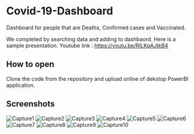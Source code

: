# Covid-19-Dashboard

Dashboard for people that are Deaths, Confirmed cases and Vaccinated.

We completed by searching data and adding to dashbaord.
Here is a sample presentation.
Youtube link : https://youtu.be/RILKpAJtkB4

## How to open

Clone the code from the repository and upload online of dekstop PowerBI application.

## Screenshots

![Capture1](https://user-images.githubusercontent.com/57247047/164948669-91aa4cdf-b7cc-4a5f-bcf3-b50f6901a7bb.PNG)
![Capture2](https://user-images.githubusercontent.com/57247047/164948670-0fd96ec9-21dd-4799-91d8-084c55c05fe1.PNG)
![Capture3](https://user-images.githubusercontent.com/57247047/164948672-1d5d0d30-5ebb-46fe-b688-cf68980450a2.PNG)
![Capture4](https://user-images.githubusercontent.com/57247047/164948674-6f938bc4-f44a-4df8-b568-28068607911f.PNG)
![Capture5](https://user-images.githubusercontent.com/57247047/164948675-a832bfa4-5933-4ad9-9ca3-8c993f42a245.PNG)
![Capture6](https://user-images.githubusercontent.com/57247047/164948677-6680fd00-7f62-4eba-a760-3858f9dceec5.PNG)
![Capture7](https://user-images.githubusercontent.com/57247047/164948680-ce193f88-7d52-4030-ae2a-c27d61ab9709.PNG)
![Capture8](https://user-images.githubusercontent.com/57247047/164948662-74d50e4a-48e5-4f49-84f2-28d51a17db52.PNG)
![Capture9](https://user-images.githubusercontent.com/57247047/164948666-98a50401-526d-45bf-b984-edfa70f49be5.PNG)
![Capture10](https://user-images.githubusercontent.com/57247047/164948667-8fe2e9ea-0bd5-45a7-9616-9f1c3dfb0898.PNG)




